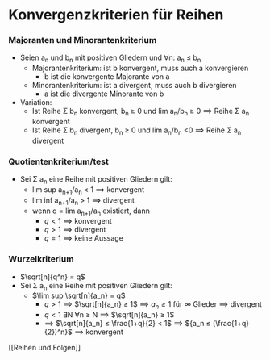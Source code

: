 # Konvergenzkriterien für Reihen
### Majoranten und Minorantenkriterium
+ Seien a<sub>n</sub> und b<sub>n</sub> mit positiven Gliedern und ∀n: a<sub>n</sub> ≤ b<sub>n</sub>
	+ Majorantenkriterium: ist b konvergent, muss auch a konvergieren
		+ b ist die konvergente Majorante von a
	+ Minorantenkriterium: ist a divergent, muss auch b divergieren
		+ a ist die divergente Minorante von b
+ Variation:
	+ Ist Reihe Σ b<sub>n</sub> konvergent, b<sub>n</sub> ≥ 0 und lim a<sub>n</sub>/b<sub>n</sub> ≥ 0 ==> Reihe Σ a<sub>n</sub> konvergent
	+  Ist Reihe Σ b<sub>n</sub> divergent, b<sub>n</sub> ≥ 0 und lim a<sub>n</sub>/b<sub>n</sub> <0  ==> Reihe Σ a<sub>n</sub> divergent

### Quotientenkriterium/test
+ Sei  Σ a<sub>n</sub> eine Reihe mit positiven Gliedern gilt: 
	+ lim sup a<sub>n+1</sub>/a<sub>n</sub> < 1  ==> konvergent
	+ lim inf a<sub>n+1</sub>/a<sub>n</sub> > 1 ==> divergent
	+ wenn q = lim a<sub>n+1</sub>/a<sub>n</sub> existiert, dann
		+ $q < 1$ ==> konvergent
		+ $q > 1$ ==> divergent
		+ $q = 1$ ==> keine Aussage

### Wurzelkriterium
+ $\sqrt[n]{q^n} = q$ 
+ Sei  Σ a<sub>n</sub> eine Reihe mit positiven Gliedern gilt: 
	+  $\lim sup \sqrt[n]{a_n} = q$
		+ $q > 1$ ==>  $\sqrt[n]{a_n} ≥ 1$ ==> ${a_n ≥ 1}$ für ∞ Glieder ==> divergent
		+ $q < 1$ ∃N ∀n ≥ N ==> $\sqrt[n]{a_n} ≥ 1$
		+  ==>  $\sqrt[n]{a_n} ≤ \frac{1+q}{2} < 1$ ==> ${a_n ≤ (\frac{1+q}{2})^n}$ ==> konvergent

[[Reihen und Folgen]]



